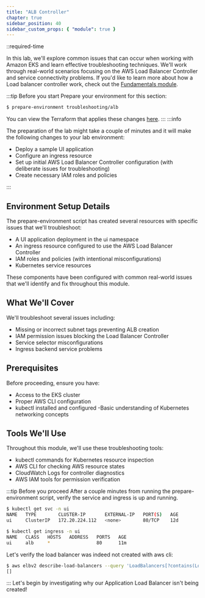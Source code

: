 ```yaml
---
title: "ALB Controller"
chapter: true
sidebar_position: 40
sidebar_custom_props: { "module": true }
---
```


::required-time

In this lab, we'll explore common issues that can occur when working with Amazon EKS and learn effective troubleshooting techniques. We'll work through real-world scenarios focusing on the AWS Load Balancer Controller and service connectivity problems. If you'd like to learn more about how a Load balancer controller work, check out the [Fundamentals module](/docs/fundamentals/).

:::tip Before you start
Prepare your environment for this section:

```bash timeout=600 wait=10
$ prepare-environment troubleshooting/alb
```
You can view the Terraform that applies these changes [here](https://github.com/VAR::MANIFESTS_OWNER/VAR::MANIFESTS_REPOSITORY/tree/VAR::MANIFESTS_REF/manifests/modules/troubleshooting/alb/.workshop/terraform).
:::
:::info

The preparation of the lab might take a couple of minutes and it will make the following changes to your lab environment:


- Deploy a sample UI application
- Configure an ingress resource
- Set up initial AWS Load Balancer Controller configuration (with deliberate issues for troubleshooting)
- Create necessary IAM roles and policies

:::

## Environment Setup Details

The prepare-environment script has created several resources with specific issues that we'll troubleshoot:

- A UI application deployment in the ui namespace
- An ingress resource configured to use the AWS Load Balancer Controller
- IAM roles and policies (with intentional misconfigurations)
- Kubernetes service resources

These components have been configured with common real-world issues that we'll identify and fix throughout this module.

## What We'll Cover

We'll troubleshoot several issues including:

- Missing or incorrect subnet tags preventing ALB creation
- IAM permission issues blocking the Load Balancer Controller
- Service selector misconfigurations
- Ingress backend service problems

## Prerequisites

Before proceeding, ensure you have:

- Access to the EKS cluster
- Proper AWS CLI configuration
- kubectl installed and configured
  -Basic understanding of Kubernetes networking concepts

## Tools We'll Use

Throughout this module, we'll use these troubleshooting tools:

- kubectl commands for Kubernetes resource inspection
- AWS CLI for checking AWS resource states
- CloudWatch Logs for controller diagnostics
- AWS IAM tools for permission verification

:::tip Before you proceed
After a couple minutes from running the prepare-environment script, verify the service and ingress is up and running.

```bash
$ kubectl get svc -n ui
NAME   TYPE        CLUSTER-IP       EXTERNAL-IP   PORT(S)   AGE
ui     ClusterIP   172.20.224.112   <none>        80/TCP    12d
```

```bash
$ kubectl get ingress -n ui
NAME   CLASS   HOSTS   ADDRESS   PORTS   AGE
ui     alb     *                 80      11m

```

Let's verify the load balancer was indeed not created with aws cli:

```bash
$ aws elbv2 describe-load-balancers --query 'LoadBalancers[?contains(LoadBalancerName, `k8s-ui-ui`) == `true`]'
[]
```

:::
Let's begin by investigating why our Application Load Balancer isn't being created!

